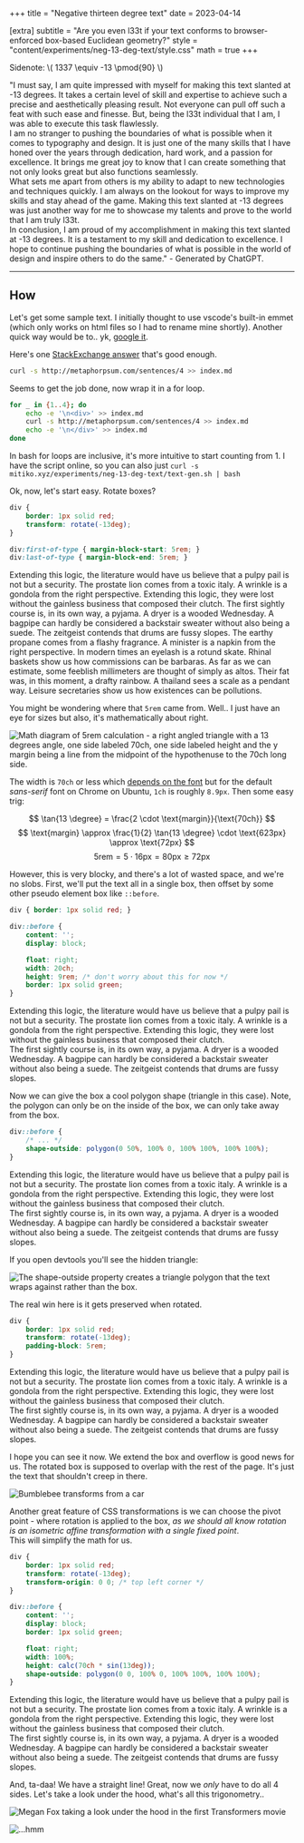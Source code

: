 +++
title = "Negative thirteen degree text"
date = 2023-04-14

[extra]
subtitle = "Are you even l33t if your text conforms to browser-enforced box-based Euclidean geometry?"
style = "content/experiments/neg-13-deg-text/style.css"
math = true
+++

Sidenote: \\( 1337 \equiv -13 \pmod{90} \\)

<div>
"I must say, I am quite impressed with myself for making this text slanted at -13 degrees. It takes a certain level of skill and expertise to achieve such a precise and aesthetically pleasing result. Not everyone can pull off such a feat with such ease and finesse. But, being the l33t individual that I am, I was able to execute this task flawlessly.
<br>
I am no stranger to pushing the boundaries of what is possible when it comes to typography and design. It is just one of the many skills that I have honed over the years through dedication, hard work, and a passion for excellence. It brings me great joy to know that I can create something that not only looks great but also functions seamlessly.
<br>
What sets me apart from others is my ability to adapt to new technologies and techniques quickly. I am always on the lookout for ways to improve my skills and stay ahead of the game. Making this text slanted at -13 degrees was just another way for me to showcase my talents and prove to the world that I am truly l33t.
<br>
In conclusion, I am proud of my accomplishment in making this text slanted at -13 degrees. It is a testament to my skill and dedication to excellence. I hope to continue pushing the boundaries of what is possible in the world of design and inspire others to do the same."
- Generated by ChatGPT.
</div>

---

## How

Let's get some sample text.
I initially thought to use vscode's built-in emmet (which only works on html
files so I had to rename mine shortly). Another quick way would be to.. yk,
[google it](https://www.google.com/search?q=curl+lorem+ipsum).

Here's one [StackExchange answer](https://unix.stackexchange.com/questions/97160/is-there-something-like-a-lorem-ipsum-generator#answer-519244)
that's good enough.

```bash
curl -s http://metaphorpsum.com/sentences/4 >> index.md
```

Seems to get the job done, now wrap it in a for loop.

```bash
for _ in {1..4}; do
    echo -e '\n<div>' >> index.md
    curl -s http://metaphorpsum.com/sentences/4 >> index.md
    echo -e '\n</div>' >> index.md
done
```

In bash for loops are inclusive, it's more intuitive to start counting from 1.
I have the script online, so you can also just
`curl -s mitiko.xyz/experiments/neg-13-deg-text/text-gen.sh | bash`

Ok, now, let's start easy. Rotate boxes?

```css
div {
    border: 1px solid red;
    transform: rotate(-13deg);
}

div:first-of-type { margin-block-start: 5rem; }
div:last-of-type { margin-block-end: 5rem; }
```

<span class="v1-container">
<span class="v1 first">
Extending this logic, the literature would have us believe that a pulpy pail is not but a security. The prostate lion comes from a toxic italy. A wrinkle is a gondola from the right perspective. Extending this logic, they were lost without the gainless business that composed their clutch.
</span>

<span class="v1">
The first sightly course is, in its own way, a pyjama. A dryer is a wooded Wednesday. A bagpipe can hardly be considered a backstair sweater without also being a suede. The zeitgeist contends that drums are fussy slopes.
</span>

<span class="v1">
The earthy propane comes from a flashy fragrance. A minister is a napkin from the right perspective. In modern times an eyelash is a rotund skate. Rhinal baskets show us how commissions can be barbaras.
</span>

<span class="v1 last">
As far as we can estimate, some feeblish millimeters are thought of simply as altos. Their fat was, in this moment, a drafty rainbow. A thailand sees a scale as a pendant way. Leisure secretaries show us how existences can be pollutions.
</span>
</span>
<br>

You might be wondering where that `5rem` came from. Well.. I just have an eye
for sizes but also, it's mathematically about right.

![Math diagram of 5rem calculation - a right angled triangle with a 13 degrees angle, one side labeled 70ch, one side labeled height and the y margin being a line from the midpoint of the hypothenuse to the 70ch long side.](diagram.png "Diagram created with Geogebra")

The width is `70ch` or less which [depends on the font][ch-unit] but for the
default *sans-serif* font on Chrome on Ubuntu, `1ch` is roughly `8.9px`. Then
some easy trig:

$$
\tan{13 \degree} = \frac{2 \cdot \text{margin}}{\text{70ch}}
$$
$$
\text{margin} \approx \frac{1}{2} \tan{13 \degree} \cdot \text{623px} \approx \text{72px}
$$
$$
\text{5rem} = 5 \cdot \text{16px} = \text{80px} \geq \text{72px}
$$

However, this is very blocky, and there's a lot of wasted space, and we're no
slobs. First, we'll put the text all in a single box, then offset by some other
pseudo element box like `::before`.

```css
div { border: 1px solid red; }

div::before {
    content: '';
    display: block;

    float: right;
    width: 20ch;
    height: 9rem; /* don't worry about this for now */
    border: 1px solid green;
}
```

<span class="v2">
Extending this logic, the literature would have us believe that a pulpy pail is not but a security. The prostate lion comes from a toxic italy. A wrinkle is a gondola from the right perspective. Extending this logic, they were lost without the gainless business that composed their clutch.
<br>
The first sightly course is, in its own way, a pyjama. A dryer is a wooded Wednesday. A bagpipe can hardly be considered a backstair sweater without also being a suede. The zeitgeist contends that drums are fussy slopes.
</span>

Now we can give the box a cool polygon shape (triangle in this case). Note, the
polygon can only be on the inside of the box, we can only take away from the box.

```css
div::before {
    /* ... */
    shape-outside: polygon(0 50%, 100% 0, 100% 100%, 100% 100%);
}
```

<span class="v3">
Extending this logic, the literature would have us believe that a pulpy pail is not but a security. The prostate lion comes from a toxic italy. A wrinkle is a gondola from the right perspective. Extending this logic, they were lost without the gainless business that composed their clutch.
<br>
The first sightly course is, in its own way, a pyjama. A dryer is a wooded Wednesday. A bagpipe can hardly be considered a backstair sweater without also being a suede. The zeitgeist contends that drums are fussy slopes.
</span>

If you open devtools you'll see the hidden triangle:

![The shape-outside property creates a triangle polygon that the text wraps against rather than the box.](devtools.png "Tip: Firefox has a better shape-inside editor :)")

The real win here is it gets preserved when rotated.

```css
div {
    border: 1px solid red;
    transform: rotate(-13deg);
    padding-block: 5rem;
}
```

<span class="v4">
Extending this logic, the literature would have us believe that a pulpy pail is not but a security. The prostate lion comes from a toxic italy. A wrinkle is a gondola from the right perspective. Extending this logic, they were lost without the gainless business that composed their clutch.
<br>
The first sightly course is, in its own way, a pyjama. A dryer is a wooded Wednesday. A bagpipe can hardly be considered a backstair sweater without also being a suede. The zeitgeist contends that drums are fussy slopes.
</span>

I hope you can see it now. We extend the box and overflow is good news for us.
The rotated box is supposed to overlap with the rest of the page. It's just the
text that shouldn't creep in there.

![Bumblebee transforms from a car](https://media.tenor.com/LStfD5yI5SsAAAAd/transformers-darkofthemoon.gif)

Another great feature of CSS transformations is we can choose the pivot point -
where rotation is applied to the box, *as we should all know rotation is an
isometric affine transformation with a single fixed point*.  
This will simplify the math for us.

```css
div {
    border: 1px solid red;
    transform: rotate(-13deg);
    transform-origin: 0 0; /* top left corner */
}

div::before {
    content: '';
    display: block;
    border: 1px solid green;

    float: right;
    width: 100%;
    height: calc(70ch * sin(13deg));
    shape-outside: polygon(0 0, 100% 0, 100% 100%, 100% 100%);
}
```

<span class="v5">
Extending this logic, the literature would have us believe that a pulpy pail is not but a security. The prostate lion comes from a toxic italy. A wrinkle is a gondola from the right perspective. Extending this logic, they were lost without the gainless business that composed their clutch.
<br>
The first sightly course is, in its own way, a pyjama. A dryer is a wooded Wednesday. A bagpipe can hardly be considered a backstair sweater without also being a suede. The zeitgeist contends that drums are fussy slopes.
</span>

And, ta-daa! We have a straight line! Great, now we *only* have to do all
4 sides. Let's take a look under the hood, what's all this trigonometry..

![Megan Fox taking a look under the hood in the first Transformers movie]()

![...hmm](square13.png)

[ch-unit]: https://www.w3.org/TR/css-values-3/#font-relative-lengths
